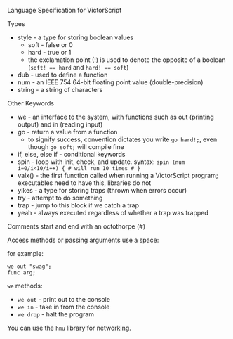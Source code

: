 Language Specification for VictorScript

Types
* style - a type for storing boolean values
  * soft - false or 0
  * hard - true or 1
  * the exclamation point (!) is used to denote the opposite of a boolean (`soft! == hard` and `hard! == soft`)
* dub - used to define a function
* num - an IEEE 754 64-bit floating point value (double-precision)
* string - a string of characters

Other Keywords
* we - an interface to the system, with functions such as out (printing output) and in (reading input)
* go - return a value from a function
  * to signify success, convention dictates you write `go hard!;`, even though `go soft;` will compile fine 
* if, else, else if - conditional keywords
* spin - loop with init, check, and update. syntax: `spin (num i=0/i<10/i++) { # will run 10 times # }`  
* valx() - the first function called when running a VictorScript program; executables need to have this, libraries do not
* yikes - a type for storing traps (thrown when errors occur)
* try - attempt to do something
* trap - jump to this block if we catch a trap
* yeah - always executed regardless of whether a trap was trapped

Comments start and end with an octothorpe (#)

Access methods or passing arguments use a space:

for example:
```
we out "swag";
func arg;
```

`we` methods:
* `we out` - print out to the console
* `we in` - take in from the console
* `we drop` - halt the program 

You can use the `hmu` library for networking.
